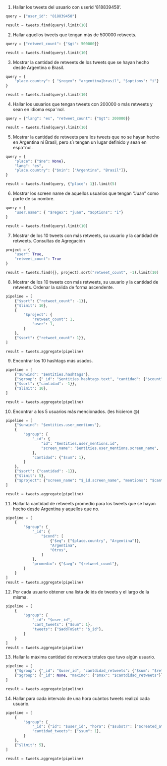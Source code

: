 1. Hallar los tweets del usuario con userid ‘818839458’.

```python
query = {"user_id": "818839458"}

result = tweets.find(query).limit(10)
```

2. Hallar aquellos tweets que tengan más de 500000 retweets.


```python
query = {"retweet_count": {"$gt": 500000}}

result = tweets.find(query).limit(10)
```

3. Mostrar la cantidad de retweets de los tweets que se hayan hecho desde Argentina o Brasil.

```python
query = {
    "place.country": { "$regex": "argentina|brasil", "$options": "i"}
}

result = tweets.find(query).limit(10)
```

4. Hallar los usuarios que tengan tweets con 200000 o más retweets y sean en idioma espa˜nol.

```python
query = {"lang": "es", "retweet_count": {"$gt": 200000}}

result = tweets.find(query).limit(10)
```

5. Mostrar la cantidad de retweets para los tweets que no se hayan hecho en Argentina ni
Brasil, pero s´ı tengan un lugar definido y sean en espa˜nol.

```python
query = {
    "place": {"$ne": None},
    "lang": "es",
    "place.country": {"$nin": ["Argentina", "Brasil"]},
}

result = tweets.find(query, {"place": 1}).limit(5)
```

6. Mostrar los screen name de aquellos usuarios que tengan “Juan” como parte de su nombre.

```python
query = {
    "user.name": { "$regex": "juan", "$options": "i"}
}

result = tweets.find(query).limit(10)
```

7. Mostrar de los 10 tweets con más retweets, su usuario y la cantidad de retweets.
Consultas de Agregación

```python
project = {
    "user": True,
    "retweet_count": True
}

result = tweets.find({}, project).sort("retweet_count", -1).limit(10)
```

8. Mostrar de los 10 tweets con más retweets, su usuario y la cantidad de retweets. Ordenar
la salida de forma ascendente.

```python
pipeline = [
    {"$sort": {"retweet_count": -1}},
    {"$limit": 10},
    {
        "$project": {
            "retweet_count": 1,
            "user": 1,
        }
    },
    {"$sort": {"retweet_count": 1}},
]

result = tweets.aggregate(pipeline)
```

9. Encontrar los 10 hashtags más usados.

```python
pipeline = [
    {"$unwind": "$entities.hashtags"},
    {"$group": {"_id": "$entities.hashtags.text", "cantidad": {"$count": {}}}},
    {"$sort": {"cantidad": -1}},
    {"$limit": 10},
]

result = tweets.aggregate(pipeline)
```

10. Encontrar a los 5 usuarios más mencionados. (les hicieron @)

```python
pipeline = [
    {"$unwind": "$entities.user_mentions"},
    {
        "$group": {
            "_id": {
                "id": "$entities.user_mentions.id",
                "screen_name": "$entities.user_mentions.screen_name",
            },
            "cantidad": {"$sum": 1},
        }
    },
    {"$sort": {"cantidad": -1}},
    {"$limit": 5},
    {"$project": {"screen_name": "$_id.screen_name", "mentions": "$cantidad"}},
]

result = tweets.aggregate(pipeline)
```

11. Hallar la cantidad de retweets promedio para los tweets que se hayan hecho desde Argentina
y aquellos que no.

```python
pipeline = [
    {
        "$group": {
            "_id": {
                "$cond": [
                    {"$eq": ["$place.country", "Argentina"]},
                    "Argentina",
                    "Otros",
                ]
            },
            "promedio": {"$avg": "$retweet_count"},
        }
    }
]
result = tweets.aggregate(pipeline)
```

12. Por cada usuario obtener una lista de ids de tweets y el largo de la misma.

```python
pipeline = [
    {
        "$group": {
            "_id": "$user_id",
            "cant_tweets": {"$sum": 1},
            "tweets": {"$addToSet": "$_id"},
        }
    }
]
result = tweets.aggregate(pipeline)
```

13. Hallar la máxima cantidad de retweets totales que tuvo algún usuario.

```python
pipeline = [
    {"$group": {"_id": "$user_id", "cantdidad_retweets": {"$sum": "$retweet_count"}}},
    {"$group": {"_id": None, "maximo": {"$max": "$cantdidad_retweets"}}},
]

result = tweets.aggregate(pipeline)
```

14. Hallar para cada intervalo de una hora cuántos tweets realizó cada usuario.

```python
pipeline = [
    {
        "$group": {
            "_id": {"id": "$user_id", "hora": {"$substr": ["$created_at.date", 0, 13]}},
            "cantidad_tweets": {"$sum": 1},
        }
    },
    {"$limit": 5},
]

result = tweets.aggregate(pipeline)
```

